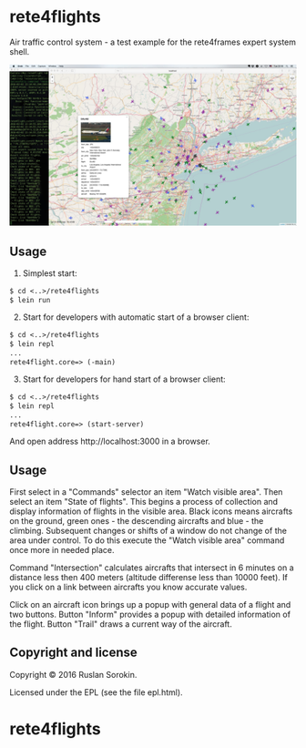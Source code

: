 # rete4flights

Air traffic control system - a test example for the rete4frames expert system shell.

![screenshot](screenshot.jpg)

## Usage

1. Simplest start:
```
$ cd <..>/rete4flights
$ lein run
```
2. Start for developers with automatic start of a browser client:
```
$ cd <..>/rete4flights
$ lein repl
...
rete4flight.core=> (-main)
```
3. Start for developers for hand start of a browser client:
```
$ cd <..>/rete4flights
$ lein repl
...
rete4flight.core=> (start-server)
```
And open address http://localhost:3000 in a browser.

## Usage

First select in a "Commands" selector an item "Watch visible area". Then select an item "State of flights". This begins a process of collection and display information of flights in the visible area. Black icons means aircrafts on the ground, green ones - the descending aircrafts and blue -  the climbing. Subsequent changes or shifts of a window do not change of the area under control.
To do this execute the "Watch visible area" command once more in needed place.

Command "Intersection" calculates aircrafts that intersect in 6 minutes on a distance less then 400 meters (altitude differense less than 10000 feet). If you click on a link between aircrafts you know accurate values.

Click on an aircraft icon brings up a popup with general data of a flight and two buttons. Button "Inform" provides a popup with detailed information of the flight. Button "Trail" draws a current way of the aircraft.

Copyright and license
----

Copyright © 2016 Ruslan Sorokin.

Licensed under the EPL (see the file epl.html).
# rete4flights
